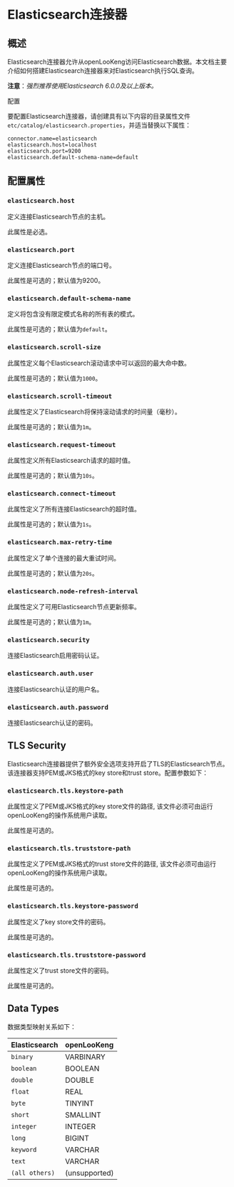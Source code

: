 
# Elasticsearch连接器


## 概述

Elasticsearch连接器允许从openLooKeng访问Elasticsearch数据。本文档主要介绍如何搭建Elasticsearch连接器来对Elasticsearch执行SQL查询。

**注意**：*强烈推荐使用Elasticsearch 6.0.0及以上版本。*

配置

要配置Elasticsearch连接器，请创建具有以下内容的目录属性文件`etc/catalog/elasticsearch.properties`，并适当替换以下属性：

``` properties
connector.name=elasticsearch
elasticsearch.host=localhost
elasticsearch.port=9200
elasticsearch.default-schema-name=default
```

## 配置属性

### `elasticsearch.host`

定义连接Elasticsearch节点的主机。

此属性是必选。

### `elasticsearch.port`

定义连接Elasticsearch节点的端口号。

此属性是可选的；默认值为9200。 

### `elasticsearch.default-schema-name`

定义将包含没有限定模式名称的所有表的模式。

此属性是可选的；默认值为`default`。

### `elasticsearch.scroll-size`

此属性定义每个Elasticsearch滚动请求中可以返回的最大命中数。

此属性是可选的；默认值为`1000`。

### `elasticsearch.scroll-timeout`

此属性定义了Elasticsearch将保持滚动请求的时间量（毫秒）。

此属性是可选的；默认值为`1m`。

### `elasticsearch.request-timeout`

此属性定义所有Elasticsearch请求的超时值。

此属性是可选的；默认值为`10s`。

### `elasticsearch.connect-timeout`

此属性定义了所有连接Elasticsearch的超时值。

此属性是可选的；默认值为`1s`。

### `elasticsearch.max-retry-time`

此属性定义了单个连接的最大重试时间。

此属性是可选的；默认值为`20s`。

### `elasticsearch.node-refresh-interval`

此属性定义了可用Elasticsearch节点更新频率。

此属性是可选的；默认值为`1m`。

### `elasticsearch.security`

连接Elasticsearch启用密码认证。

### `elasticsearch.auth.user`

连接Elasticsearch认证的用户名。 

### `elasticsearch.auth.password`

连接Elasticsearch认证的密码。 

TLS Security
--------

Elasticsearch连接器提供了额外安全选项支持开启了TLS的Elasticsearch节点。该连接器支持PEM或JKS格式的key store和trust store。配置参数如下：

### `elasticsearch.tls.keystore-path`

此属性定义了PEM或JKS格式的key store文件的路径, 该文件必须可由运行openLooKeng的操作系统用户读取。

此属性是可选的。

### `elasticsearch.tls.truststore-path`

此属性定义了PEM或JKS格式的trust store文件的路径, 该文件必须可由运行openLooKeng的操作系统用户读取。

此属性是可选的。

### `elasticsearch.tls.keystore-password`

此属性定义了key store文件的密码。

此属性是可选的。

### `elasticsearch.tls.truststore-password`

此属性定义了trust store文件的密码。

此属性是可选的。

Data Types
--------

数据类型映射关系如下：

| Elasticsearch| openLooKeng|
|:----------|:----------|
| `binary`|  VARBINARY|
| `boolean`| BOOLEAN|
| `double`| DOUBLE|
| `float`| REAL|
| `byte`| TINYINT|
| `short`| SMALLINT|
| `integer`| INTEGER|
| `long`| BIGINT|
| `keyword`| VARCHAR|
| `text`| VARCHAR|
| `(all others)`| (unsupported)|

